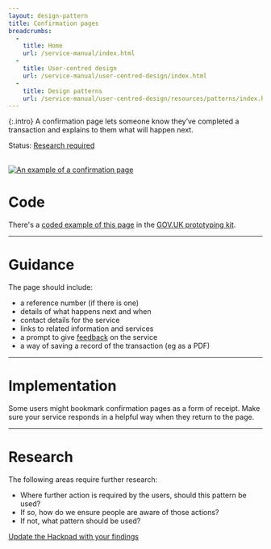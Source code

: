 ```yaml
---
layout: design-pattern
title: Confirmation pages
breadcrumbs:
  -
    title: Home
    url: /service-manual/index.html
  -
    title: User-centred design
    url: /service-manual/user-centred-design/index.html
  -
    title: Design patterns
    url: /service-manual/user-centred-design/resources/patterns/index.html
---
```


{:.intro}
A confirmation page lets someone know they’ve completed a transaction and explains to them what will happen next.

Status: [Research required](#research)

<br>

<div class="example">
  <a href="https://govuk-prototype-kit.herokuapp.com/docs/examples/confirmation-page">
    <img src="/service-manual/assets/images/design-patterns/confirmation-page.png" alt="An example of a confirmation page">
  </a>
</div>


# Code

There's a [coded example of this page](https://govuk-prototype-kit.herokuapp.com/docs/examples/confirmation-page) in the [GOV.UK prototyping kit](https://github.com/alphagov/govuk_prototype_kit).

---

# Guidance

The page should include:

* a reference number (if there is one)
* details of what happens next and when
* contact details for the service
* links to related information and services
* a prompt to give [feedback](/service-manual/user-centred-design/resources/patterns/feedback-pages) on the service
* a way of saving a record of the transaction (eg as a PDF)

---

# Implementation

Some users might bookmark confirmation pages as a form of receipt. Make sure your service responds in a helpful way when they return to the page.

---

# Research

The following areas require further research:

* Where further action is required by the users, should this pattern be used?
* If so, how do we ensure people are aware of those actions?
* If not, what pattern should be used?

[Update the Hackpad with your findings](https://designpatterns.hackpad.com/Transaction-end-pages-xkOPGx6R1iM)




